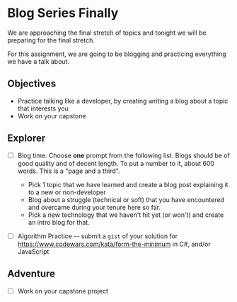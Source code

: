 # Blog Series Finally

We are approaching the final stretch of topics and tonight we will be preparing for the final stretch.

For this assignment, we are going to be blogging and practicing everything we have a talk about.

## Objectives

- Practice talking like a developer, by creating writing a blog about a topic that interests you
- Work on your capstone

## Explorer

- [ ] Blog time. Choose **one** prompt from the following list. Blogs should be of good quality and of decent length. To put a number to it, about 600 words. This is a "page and a third".

  - Pick 1 topic that we have learned and create a blog post explaining it to a new or non-developer
  - Blog about a struggle (technical or soft) that you have encountered and overcame during your tenure here so far.
  - Pick a new technology that we haven't hit yet (or won't) and create an intro blog for that.

* [ ] Algorithm Practice -- submit a `gist` of your solution for https://www.codewars.com/kata/form-the-minimum in C#, and/or JavaScript

## Adventure

- [ ] Work on your capstone project
